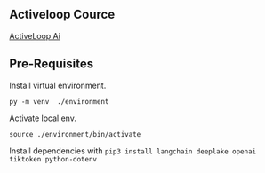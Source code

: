## Activeloop Cource

[ActiveLoop Ai](https://learn.activeloop.ai/courses)

## Pre-Requisites
Install virtual environment.

`py -m venv  ./environment`

Activate local env.

`source ./environment/bin/activate`

Install dependencies with `pip3 install langchain deeplake openai tiktoken python-dotenv`